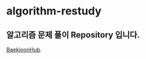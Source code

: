 # algorithm-restudy
## 알고리즘 문제 풀이 Repository 입니다.
[BaekjoonHub](https://github.com/BaekjoonHub/BaekjoonHub).
